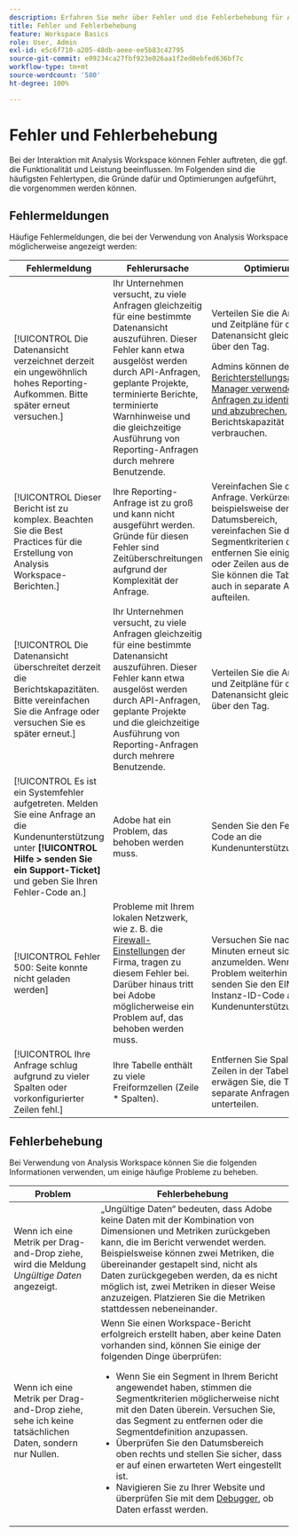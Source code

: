 ```yaml
---
description: Erfahren Sie mehr über Fehler und die Fehlerbehebung für Analysis Workspace.
title: Fehler und Fehlerbehebung
feature: Workspace Basics
role: User, Admin
exl-id: e5c6f710-a205-48db-aeee-ee5b83c42795
source-git-commit: e09234ca27fbf923e026aa1f2ed0ebfed636bf7c
workflow-type: tm+mt
source-wordcount: '580'
ht-degree: 100%

---
```


# Fehler und Fehlerbehebung

Bei der Interaktion mit Analysis Workspace können Fehler auftreten, die ggf. die Funktionalität und Leistung beeinflussen. Im Folgenden sind die häufigsten Fehlertypen, die Gründe dafür und Optimierungen aufgeführt, die vorgenommen werden können.

## Fehlermeldungen

Häufige Fehlermeldungen, die bei der Verwendung von Analysis Workspace möglicherweise angezeigt werden:

| Fehlermeldung | Fehlerursache | Optimierung |
| --- | --- | --- |
| [!UICONTROL Die Datenansicht verzeichnet derzeit ein ungewöhnlich hohes Reporting-Aufkommen. Bitte später erneut versuchen.] | Ihr Unternehmen versucht, zu viele Anfragen gleichzeitig für eine bestimmte Datenansicht auszuführen. Dieser Fehler kann etwa ausgelöst werden durch API-Anfragen, geplante Projekte, terminierte Berichte, terminierte Warnhinweise und die gleichzeitige Ausführung von Reporting-Anfragen durch mehrere Benutzende. | Verteilen Sie die Anfragen und Zeitpläne für die Datenansicht gleichmäßiger über den Tag.<p>Admins können den [Berichterstellungsaktivitäts-Manager verwenden, um Anfragen zu identifizieren und abzubrechen](/help/admin/tools/reporting-activity-manager/reporting-activity-overview.md), die Berichtskapazität verbrauchen.</p> |
| [!UICONTROL Dieser Bericht ist zu komplex. Beachten Sie die Best Practices für die Erstellung von Analysis Workspace-Berichten.] | Ihre Reporting-Anfrage ist zu groß und kann nicht ausgeführt werden. Gründe für diesen Fehler sind Zeitüberschreitungen aufgrund der Komplexität der Anfrage. | Vereinfachen Sie die Anfrage. Verkürzen Sie beispielsweise den Datumsbereich, vereinfachen Sie die Segmentkriterien oder entfernen Sie einige Spalten oder Zeilen aus der Tabelle. Sie können die Tabelle ggf. auch in separate Anfragen aufteilen. |
| [!UICONTROL Die Datenansicht überschreitet derzeit die Berichtskapazitäten. Bitte vereinfachen Sie die Anfrage oder versuchen Sie es später erneut.] | Ihr Unternehmen versucht, zu viele Anfragen gleichzeitig für eine bestimmte Datenansicht auszuführen. Dieser Fehler kann etwa ausgelöst werden durch API-Anfragen, geplante Projekte und die gleichzeitige Ausführung von Reporting-Anfragen durch mehrere Benutzende. | Verteilen Sie die Anfragen und Zeitpläne für die Datenansicht gleichmäßiger über den Tag. |
| [!UICONTROL Es ist ein Systemfehler aufgetreten. Melden Sie eine Anfrage an die Kundenunterstützung unter **[!UICONTROL Hilfe > senden Sie ein Support-Ticket]** und geben Sie Ihren Fehler-Code an.] | Adobe hat ein Problem, das behoben werden muss. | Senden Sie den Fehler-Code an die Kundenunterstützung. |
| [!UICONTROL Fehler 500: Seite konnte nicht geladen werden] | Probleme mit Ihrem lokalen Netzwerk, wie z. B. die [Firewall-Einstellungen](/help/technotes/ip-addresses.md) der Firma, tragen zu diesem Fehler bei. Darüber hinaus tritt bei Adobe möglicherweise ein Problem auf, das behoben werden muss. | Versuchen Sie nach einigen Minuten erneut sich anzumelden. Wenn das Problem weiterhin besteht, senden Sie den EIM-Instanz-ID-Code an die Kundenunterstützung. |
| [!UICONTROL Ihre Anfrage schlug aufgrund zu vieler Spalten oder vorkonfigurierter Zeilen fehl.] | Ihre Tabelle enthält zu viele Freiformzellen (Zeile * Spalten). | Entfernen Sie Spalten oder Zeilen in der Tabelle oder erwägen Sie, die Tabelle in separate Anfragen zu unterteilen. |


## Fehlerbehebung

Bei Verwendung von Analysis Workspace können Sie die folgenden Informationen verwenden, um einige häufige Probleme zu beheben.

| Problem | Fehlerbehebung |
|---|---|
| Wenn ich eine Metrik per Drag-and-Drop ziehe, wird die Meldung *Ungültige Daten* angezeigt. | „Ungültige Daten“ bedeuten, dass Adobe keine Daten mit der Kombination von Dimensionen und Metriken zurückgeben kann, die im Bericht verwendet werden. Beispielsweise können zwei Metriken, die übereinander gestapelt sind, nicht als Daten zurückgegeben werden, da es nicht möglich ist, zwei Metriken in dieser Weise anzuzeigen. Platzieren Sie die Metriken stattdessen nebeneinander. |
| Wenn ich eine Metrik per Drag-and-Drop ziehe, sehe ich keine tatsächlichen Daten, sondern nur Nullen. | Wenn Sie einen Workspace-Bericht erfolgreich erstellt haben, aber keine Daten vorhanden sind, können Sie einige der folgenden Dinge überprüfen:<ul><li>Wenn Sie ein Segment in Ihrem Bericht angewendet haben, stimmen die Segmentkriterien möglicherweise nicht mit den Daten überein. Versuchen Sie, das Segment zu entfernen oder die Segmentdefinition anzupassen.</li><li>Überprüfen Sie den Datumsbereich oben rechts und stellen Sie sicher, dass er auf einen erwarteten Wert eingestellt ist.</li><li>Navigieren Sie zu Ihrer Website und überprüfen Sie mit dem [Debugger](https://experienceleague.adobe.com/docs/debugger/using/experience-cloud-debugger.html?lang=de), ob Daten erfasst werden.</li></ul> |



<!--
# Common error messages

You may encounter errors when interacting with Analysis Workspace that will also influence performance. Listed below are the most common error types, why they occur, and optimizations that can be made.

| Error message | Why does this occur? | Optimization |
| --- | --- | --- |
| [!UICONTROL The report suite is experiencing unusually heavy reporting. Please try again later.] | Your organization is trying to run too many concurrent requests against a specific report suite. Contributors to this error are API requests, scheduled projects, and concurrent users making reporting requests. | Spread your requests and schedules for the report suite more evenly throughout the day. <p>Administrators can use the [Reporting Activity Manager to identify and cancel requests](/help/admin/tools/reporting-activity-manager/reporting-activity-overview.md) that are consuming reporting capacity. |
| [!UICONTROL The report suite is currently exceeding its reporting capacity. Please simplify the request or try again later.] |  Your organization is trying to run too many concurrent requests against a specific report suite. Contributors to this error are API requests, scheduled projects, scheduled reports, scheduled alerts, and concurrent users making reporting requests. | Spread your requests and schedules for the report suite more evenly throughout the day. |
| [!UICONTROL A system error has occurred. Please log a Customer Care request under Help > Submit Support Ticket and include your error code.] | Adobe is experiencing an issue that needs to be resolved. | Submit the error code to Customer Care. |
| [!UICONTROL An unexpected error has occurred; try refreshing your project again. If the problem persists, please submit this error ID to Adobe Customer Care for further diagnosis.] | Adobe is experiencing an issue that needs to be resolved. | Try refreshing your project and if the problem persists, submit the error code to Customer Care. |
| [!UICONTROL Error 500: Failed to load page] | Issues with your local network, such as company [firewall settings](/help/technotes/ip-addresses.md), are a contributing factor to this error. Additionally, Adobe may be experiencing an issue that needs to be resolved. | Try logging in again after several minutes. If the issue persists, submit the EIM instance ID code to Customer Care. |
| [!UICONTROL One of the segments or the search in this visualization contains a text search that returned too many results.] | Your segment criteria or report filter is too broad. | Narrow your search text criteria and try the request again. |
| [!UICONTROL This dimension does not currently support non-default attribution models.] | Non-default attribution is not supported for the dimension that you are using. | Replace the dimension in your table with one that is compatible with [Attribution](/help/analyze/analysis-workspace/attribution/overview.md). |
| [!UICONTROL Your request failed as a result of too many columns or pre-configured rows.] | Your table has too many freeform cells (row * columns). | Remove columns or rows in your table, or consider splitting the table into separate requests. |
-->